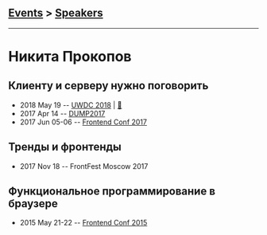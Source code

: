 ## [Events](../README.md) > [Speakers](../speakers.md)
---

# Никита Прокопов

## Клиенту и серверу нужно поговорить
- 2018 May 19 -- [UWDC 2018](https://youtu.be/B5RQTND0RtA?t=12298)  | [:notebook:](https://2018.uwdc.ru/storage/lectures/presentaions/1xm06L2hbmqu6Kz9YUsd3qmsUfjXtzVOfU0l42as.pdf)  
- 2017 Apr 14 -- [DUMP2017](https://www.youtube.com/watch?v=m-siXL-mbbE)    
- 2017 Jun 05-06 -- [Frontend Conf 2017](https://www.youtube.com/watch?v=B_1gC0Y2AgM)    
## Тренды и фронтенды
- 2017 Nov 18 -- FrontFest Moscow 2017    
## Функциональное программирование в браузере
- 2015 May 21-22 -- [Frontend Conf 2015](https://www.youtube.com/watch?v=binCNvZIZyM)    

